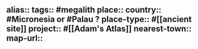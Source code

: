 alias::
tags:: #megalith 
place::
country:: #Micronesia or #Palau ? 
place-type:: #[[ancient site]] 
project:: #[[Adam's Atlas]] 
nearest-town::
map-url::
-